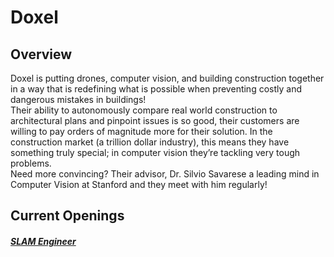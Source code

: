 # Doxel

## Overview
Doxel is putting drones, computer vision, and building construction together in a way that is redefining what is possible when preventing costly and dangerous mistakes in buildings!   
Their ability to autonomously compare real world construction to architectural plans and pinpoint issues is so good, their customers are willing to pay orders of magnitude more for their solution. In the construction market (a trillion dollar industry), this means they have something truly special; in computer vision they’re tackling very tough problems.   
Need more convincing? Their advisor, Dr. Silvio Savarese a leading mind in Computer Vision at Stanford and they meet with him regularly!

## Current Openings
##### [SLAM Engineer](https://github.com/the31337/jobs/blob/master/doxel/slam-engineer.md)
